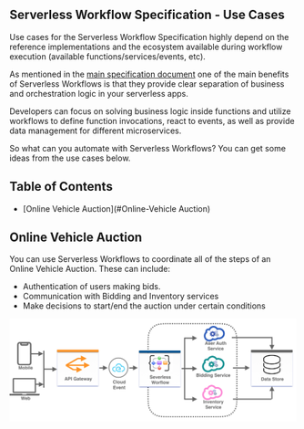 ## Serverless Workflow Specification - Use Cases

Use cases for the Serverless Workflow Specification highly depend on the reference implementations 
and the ecosystem available during workflow execution (available functions/services/events, etc).

As mentioned in the [main specification document](spec.md) one of the main benefits of Serverless Workflows
is that they provide clear separation of business and orchestration logic in your serverless apps.

Developers can focus on solving business logic inside functions and utilize workflows to define function invocations,
 react to events, as well as provide data management for different microservices. 
 
So what can you automate with Serverless Workflows? You can get some ideas from the use cases below.

## Table of Contents

- [Online Vehicle Auction](#Online-Vehicle Auction)



## Online Vehicle Auction
You can use Serverless Workflows to coordinate all of the steps of an Online Vehicle Auction. 
These can include:
* Authentication of users making bids.
* Communication with Bidding and Inventory services
* Make decisions to start/end the auction under certain conditions

<p align="center"><img src="media/usecase-vehicle-auction.png"/></p>
